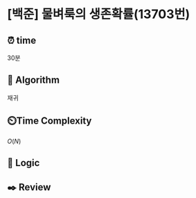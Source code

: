 # [백준]  물벼룩의 생존확률(13703번)

## ⏰  **time**

30분

## :pushpin: **Algorithm**

재귀

## ⏲️**Time Complexity**

$O(N)$

## :round_pushpin: **Logic**

## :black_nib: **Review**

```

```
